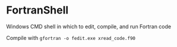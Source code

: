 # FortranShell
Windows CMD shell in which to edit, compile, and run Fortran code

Compile with `gfortran -o fedit.exe xread_code.f90`
